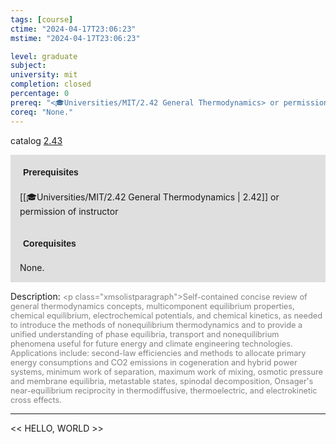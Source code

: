 ```yaml
---
tags: [course]
ctime: "2024-04-17T23:06:23"
mstime: "2024-04-17T23:06:23"

level: graduate
subject: 
university: mit
completion: closed
percentage: 0
prereq: "<🎓Universities/MIT/2.42 General Thermodynamics> or permission of instructor"
coreq: "None."
---
```


catalog [2.43](http://student.mit.edu/catalog/m2b.html#2.43)

<span style="display: block; padding: 15px; background-color: rgb(100, 100, 100, 0.2);"><font id="m_prereq1882_0" style="display: block; font-family: Arial, sans-serif; font-weight: bold; padding: 5px">Prerequisites</font><br><span id="prereq1882_0">[[🎓Universities/MIT/2.42 General Thermodynamics | 2.42]] or permission of instructor</span></span>
<span style="display: block; padding: 15px; background-color: rgb(100, 100, 100, 0.2);"><font id="m_coreq1882_0" style="display: block; font-family: Arial, sans-serif; font-weight: bold; padding: 5px">Corequisites</font><br><span id="coreq1882_0">None.</span></span>

<font style="">Description:</font>
<font style="color: grey; font-size: 0.8rem;">&lt;p class="xmsolistparagraph"&gt;Self-contained concise review of general thermodynamics concepts, multicomponent equilibrium properties, chemical equilibrium, electrochemical potentials, and chemical kinetics, as needed to introduce the methods of nonequilibrium thermodynamics and to provide a unified understanding of phase equilibria, transport and nonequilibrium phenomena useful for future energy and climate engineering technologies. Applications include: second-law efficiencies and methods to allocate primary energy consumptions and CO2 emissions in cogeneration and hybrid power systems, minimum work of separation, maximum work of mixing, osmotic pressure and membrane equilibria, metastable states, spinodal decomposition, Onsager's near-equilibrium reciprocity in thermodiffusive, thermoelectric, and electrokinetic cross effects.</font>



---

<< HELLO, WORLD >>
